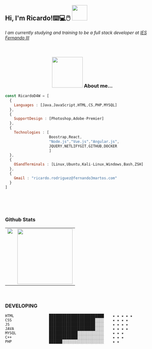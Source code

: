 <h2> Hi, I'm Ricardo!⌨️💻🖱️  <img src="https://c.tenor.com/0w2u_oxohEEAAAAM/popcat-pamp.gif" width="50"></h2>
<p><em>I am currently studying and training to be a full stack developer at <a href="https://web.iesfernandoiii.es/">IES Fernando III</a> </em></p>

<br/>

<center>

### <img src="https://orig11.deviantart.net/dcab/f/2011/158/1/6/nyan_cat_by_valcreon-d3iapfh.gif" width="100" > About me...  

</center> 
  

```js
const RicardoD4W = [
  {
    Languages : [Java,JavaScript,HTML,CS,PHP,MYSQL]
  },
  {
    SupportDesign : [Photoshop,Adobe-Premier]
  },
  {
    Technologies : [
                    Boostrap,React,
                    "Node.js","Vue.js","Angular.js",
                    JQUERY,NETLIFYGIT,GITHUB,DOCKER
                    ]
  },
  {
    OSandTerminals : [Linux,Ubuntu,Kali-Linux,Windows,Bash,ZSH]
  },
  {
    Gmail : "ricardo.rodriguez@fernando3martos.com"
  }
]

```



   <br/> <br/><br/>
   
   
  
### Github Stats

<table>
  <tr>
    <td valign="top"><img src="https://github-readme-stats.vercel.app/api/top-langs/?username=RicardoD4W&theme=radical&card_width=450em)](https://github.com/RicardoD4W/RicardoD4W/github-readme-stats"/></td>
    <td valign="top"><img height="180em" src="https://github-readme-stats.vercel.app/api?username=RicardoD4W&show_icons=true&hide_border=true&&count_private=true&include_all_commits=true&theme=radical&hide_stars=false" /></td>
  </tr>
</table>



 <br/> 
 
### DEVELOPING

<!--START_SECTION:waka-->
```text 
HTML                █████████████████████████    ★ ★ ★ ★ ★
CSS                 █████████████████████░░░░    ★ ★ ★ ★
JS                  █████████████████████░░░░    ★ ★ ★ ★ 
JAVA                █████████████████████░░░░    ★ ★ ★ ★
MYSQL               █████████████░░░░░░░░░░░░    ★ ★ ★ 
C++                 █████████████░░░░░░░░░░░░    ★ ★ ★
PHP                 ██████░░░░░░░░░░░░░░░░░░░    ★ ★
```
<!--END_SECTION:waka-->







